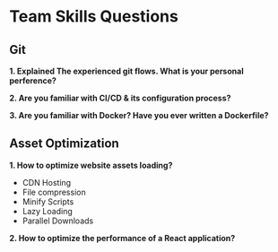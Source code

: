 # Team Skills Questions

## Git

**1. Explained The experienced git flows. What is your personal perference?**

**2. Are you familiar with CI/CD & its configuration process?**

**3. Are you familiar with Docker? Have you ever written a Dockerfile?**

## Asset Optimization

**1. How to optimize website assets loading?**

- CDN Hosting
- File compression
- Minify Scripts
- Lazy Loading
- Parallel Downloads

**2. How to optimize the performance of a React application?**
